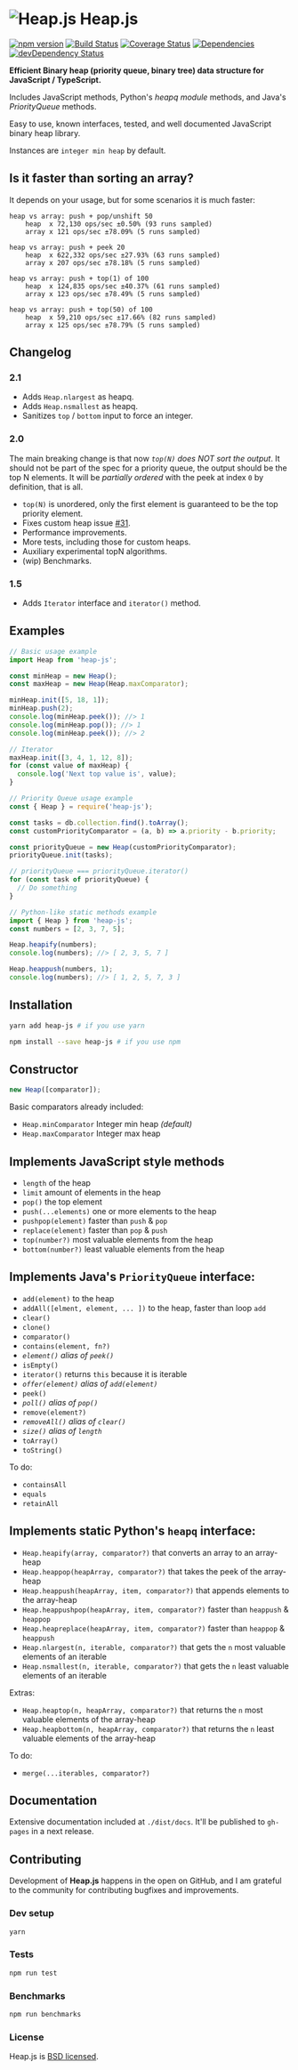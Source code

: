 # ![Heap.js](assets/heap-js.png) Heap.js

[![npm version](https://img.shields.io/npm/v/heap-js.svg?style=flat)](https://www.npmjs.com/package/heap-js)
[![Build Status](https://travis-ci.org/ignlg/heap-js.svg?branch=master)](https://travis-ci.org/ignlg/heap-js)
[![Coverage Status](https://img.shields.io/coveralls/ignlg/heap-js/master.svg?style=flat)](https://coveralls.io/github/ignlg/heap-js?branch=master)
[![Dependencies](https://david-dm.org/ignlg/heap-js.png?theme=shields.io)](https://david-dm.org/ignlg/heap-js)
[![devDependency Status](https://david-dm.org/ignlg/heap-js/dev-status.svg)](https://david-dm.org/ignlg/heap-js#info=devDependencies)

**Efficient Binary heap (priority queue, binary tree) data structure for JavaScript / TypeScript.**

Includes JavaScript methods, Python's _heapq module_ methods, and Java's _PriorityQueue_ methods.

Easy to use, known interfaces, tested, and well documented JavaScript binary heap library.

Instances are `integer min heap` by default.

## Is it faster than sorting an array?

It depends on your usage, but for some scenarios it is much faster:

```
heap vs array: push + pop/unshift 50
	heap  x 72,130 ops/sec ±0.50% (93 runs sampled)
	array x 121 ops/sec ±78.09% (5 runs sampled)

heap vs array: push + peek 20
	heap  x 622,332 ops/sec ±27.93% (63 runs sampled)
	array x 207 ops/sec ±78.18% (5 runs sampled)

heap vs array: push + top(1) of 100
	heap  x 124,835 ops/sec ±40.37% (61 runs sampled)
	array x 123 ops/sec ±78.49% (5 runs sampled)

heap vs array: push + top(50) of 100
	heap  x 59,210 ops/sec ±17.66% (82 runs sampled)
	array x 125 ops/sec ±78.79% (5 runs sampled)
```

## Changelog

### 2.1

- Adds `Heap.nlargest` as heapq.
- Adds `Heap.nsmallest` as heapq.
- Sanitizes `top` / `bottom` input to force an integer.

### 2.0

The main breaking change is that now _`top(N)` does NOT sort the output_. It should not be part of the spec for a priority queue, the output should be the top N elements. It will be _partially ordered_ with the peek at index `0` by definition, that is all.

- `top(N)` is unordered, only the first element is guaranteed to be the top priority element.
- Fixes custom heap issue [#31](https://github.com/ignlg/heap-js/issues/31).
- Performance improvements.
- More tests, including those for custom heaps.
- Auxiliary experimental topN algorithms.
- (wip) Benchmarks.

### 1.5

- Adds `Iterator` interface and `iterator()` method.

## Examples

```js
// Basic usage example
import Heap from 'heap-js';

const minHeap = new Heap();
const maxHeap = new Heap(Heap.maxComparator);

minHeap.init([5, 18, 1]);
minHeap.push(2);
console.log(minHeap.peek()); //> 1
console.log(minHeap.pop()); //> 1
console.log(minHeap.peek()); //> 2

// Iterator
maxHeap.init([3, 4, 1, 12, 8]);
for (const value of maxHeap) {
  console.log('Next top value is', value);
}
```

```js
// Priority Queue usage example
const { Heap } = require('heap-js');

const tasks = db.collection.find().toArray();
const customPriorityComparator = (a, b) => a.priority - b.priority;

const priorityQueue = new Heap(customPriorityComparator);
priorityQueue.init(tasks);

// priorityQueue === priorityQueue.iterator()
for (const task of priorityQueue) {
  // Do something
}
```

```js
// Python-like static methods example
import { Heap } from 'heap-js';
const numbers = [2, 3, 7, 5];

Heap.heapify(numbers);
console.log(numbers); //> [ 2, 3, 5, 7 ]

Heap.heappush(numbers, 1);
console.log(numbers); //> [ 1, 2, 5, 7, 3 ]
```

## Installation

```bash
yarn add heap-js # if you use yarn

npm install --save heap-js # if you use npm
```

## Constructor

```js
new Heap([comparator]);
```

Basic comparators already included:

- `Heap.minComparator` Integer min heap _(default)_
- `Heap.maxComparator` Integer max heap

## Implements JavaScript style methods

- `length` of the heap
- `limit` amount of elements in the heap
- `pop()` the top element
- `push(...elements)` one or more elements to the heap
- `pushpop(element)` faster than `push` & `pop`
- `replace(element)` faster than `pop` & `push`
- `top(number?)` most valuable elements from the heap
- `bottom(number?)` least valuable elements from the heap

## Implements Java's `PriorityQueue` interface:

- `add(element)` to the heap
- `addAll([elment, element, ... ])` to the heap, faster than loop `add`
- `clear()`
- `clone()`
- `comparator()`
- `contains(element, fn?)`
- _`element()` alias of `peek()`_
- `isEmpty()`
- `iterator()` returns `this` because it is iterable
- _`offer(element)` alias of `add(element)`_
- `peek()`
- _`poll()` alias of `pop()`_
- `remove(element?)`
- _`removeAll()` alias of `clear()`_
- _`size()` alias of `length`_
- `toArray()`
- `toString()`

To do:

- `containsAll`
- `equals`
- `retainAll`

## Implements static Python's `heapq` interface:

- `Heap.heapify(array, comparator?)` that converts an array to an array-heap
- `Heap.heappop(heapArray, comparator?)` that takes the peek of the array-heap
- `Heap.heappush(heapArray, item, comparator?)` that appends elements to the array-heap
- `Heap.heappushpop(heapArray, item, comparator?)` faster than `heappush` & `heappop`
- `Heap.heapreplace(heapArray, item, comparator?)` faster than `heappop` & `heappush`
- `Heap.nlargest(n, iterable, comparator?)` that gets the `n` most valuable elements of an iterable
- `Heap.nsmallest(n, iterable, comparator?)` that gets the `n` least valuable elements of an iterable

Extras:

- `Heap.heaptop(n, heapArray, comparator?)` that returns the `n` most valuable elements of the array-heap
- `Heap.heapbottom(n, heapArray, comparator?)` that returns the `n` least valuable elements of the array-heap

To do:

- `merge(...iterables, comparator?)`

## Documentation

Extensive documentation included at `./dist/docs`. It'll be published to `gh-pages` in a next release.

## Contributing

Development of **Heap.js** happens in the open on GitHub, and I am grateful to the community for contributing bugfixes and improvements.

### Dev setup

```bash
yarn
```

### Tests

```bash
npm run test
```

### Benchmarks

```bash
npm run benchmarks
```

### License

Heap.js is [BSD licensed](LICENSE).
